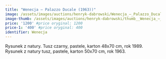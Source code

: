 ```yaml
---
title: "Wenecja – Palazzo Ducale (1963))"
image: /assets/images/auctions/henryk-dabrowski/Wenecja_–_Palazzo_Ducale_(1963).jpg
image-thumb: /assets/images/auctions/henryk-dabrowski/thumb__Wenecja_–_Palazzo_Ducale_(1963).jpg
price: '1200' #price oryginal: 1200
price-1: '400' #price oryginal: 400
identifier: Wenecja
---
```


Rysunek z natury. Tusz czarny, pastele, karton 48x70 cm, rok 1989. Rysunek z natury tusz, pastele, karton 50x70 cm, rok 1963.